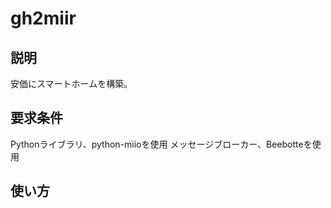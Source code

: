 gh2miir
====
## 説明
安価にスマートホームを構築。

## 要求条件
Pythonライブラリ、python-miioを使用
メッセージブローカー、Beebotteを使用
## 使い方
